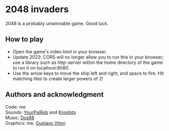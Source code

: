 # 2048 invaders

2048 is a probably unwinnable game. Good luck.

## How to play

- Open the game's index.html in your browser.
- Update 2023: CORS will no longer allow you to run this in your browser; use a library such as http-server within the home directory of the game to run it on localhost:8080.
- Use the arrow keys to move the ship left and right, and space to fire. Hit matching tiles to create larger powers of 2!

## Authors and acknowledgment

Code: me  
Sounds: [YourPalRob](https://yourpalrob.itch.io/) and [Kronbits](https://kronbits.itch.io/)  
Music: [Dos88](https://dos88.itch.io/)  
Graphics: me, [Gustavo Vitori](https://gvituri.itch.io/)